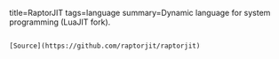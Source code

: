 title=RaptorJIT
tags=language
summary=Dynamic language for system programming (LuaJIT fork).
~~~~~~

[Source](https://github.com/raptorjit/raptorjit)

